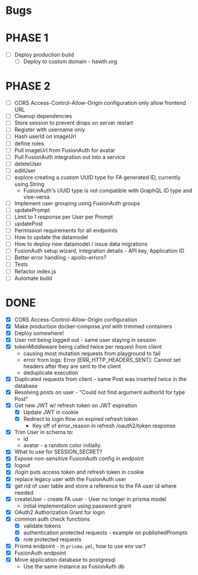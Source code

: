 # Bugs
# PHASE 1
- [ ] Deploy production build
  - [ ] Deploy to custom domain - hawth.org
# PHASE 2
- [ ] CORS Access-Control-Allow-Origin configuration only allow frontend URL
- [ ] Cleanup dependencies
- [ ] Store session to prevent drops on server restart
- [ ] Register with username only
- [ ] Hash userId on imageUrl
- [ ] define roles
- [ ] Pull imageUrl from FusionAuth for avatar
- [ ] Pull FusionAuth integration out into a service
- [ ] deleteUser
- [ ] editUser
- [ ] explore creating a custom UUID type for FA generated ID, currently using String
  - FusionAuth's UUID type is not compatible with GraphQL ID type and vise-versa
- [ ] Implement user grouping using FusionAuth groups
- [ ] updatePrompt
- [ ] Limit to 1 response per User per Prompt
- [ ] updatePost
- [ ] Permission requirements for all endpoints
- [ ] How to update the datamodel
- [ ] How to deploy new datamodel / issue data migrations
- [ ] FusionAuth setup wizard, integration details - API key, Application ID
- [ ] Better error handling - apollo-errors?
- [ ] Tests
- [ ] Refactor index.js
- [ ] Automate build
# DONE
- [x] CORS Access-Control-Allow-Origin configuration
- [x] Make production docker-compose.yml with trimmed containers
- [x] Deploy somewhere!
- [x] User not being logged out - same user staying in session
- [x] tokenMiddleware being called twice per request from client
  - causing most mutation requests from playground to fail
  - error from logs: Error [ERR_HTTP_HEADERS_SENT]: Cannot set headers after they are sent to the client
  - deduplicate execution
- [x] Duplicated requests from client - same Post was inserted twice in the database
- [x] Resolving posts on user - "Could not find argument authorId for type Post"
- [x] Get new JWT w/ refresh token on JWT expiration
  - [x] Update JWT in cookie
  - [x] Redirect to login flow on expired refresh token
    - Key off of error_reason in refresh /oauth2/token response
- [x] Trim User in schema to:
  - id
  - avatar - a random color initially.
- [x] What to use for SESSION_SECRET?
- [x] Expose non-sensitive FusionAuth config in endpoint
- [x] logout
- [x] /login puts access token and refresh token in cookie
- [x] replace legacy user with the FusionAuth user
- [x] get rid of user table and store a reference to the FA user id where needed
- [x] createUser - create FA user - User no longer in prisma model
  - initial implementation using password grant
- [x] OAuth2 Authorization Grant for login
- [x] common auth check functions
  - [x] validate tokens
  - [x] authentication protected requests - example on publishedPrompts
  - [x] role protected requests
- [x] Prisma endpoint - in `prisma.yml`, how to use env var?
- [x] FusionAuth endpoint
- [x] Move application database to postgresql
  - Use the same instance as FusionAuth db
